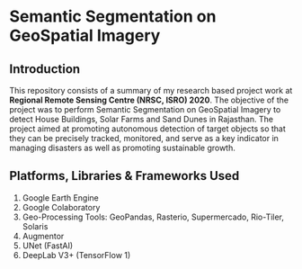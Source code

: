 # Semantic Segmentation on GeoSpatial Imagery

## Introduction

This repository consists of a summary of my research based project work at **Regional Remote Sensing Centre (NRSC, ISRO) 2020**. The objective of the project was to perform Semantic Segmentation on GeoSpatial Imagery to detect House Buildings, Solar Farms and Sand Dunes in Rajasthan. The project aimed at promoting autonomous detection of target objects so that they can be precisely tracked, monitored, and serve as a key indicator in managing disasters as well as promoting sustainable growth.

## Platforms, Libraries & Frameworks Used

1. Google Earth Engine
2. Google Colaboratory
3. Geo-Processing Tools: GeoPandas, Rasterio, Supermercado, Rio-Tiler, Solaris
4. Augmentor
5. UNet (FastAI)
6. DeepLab V3+ (TensorFlow 1)
